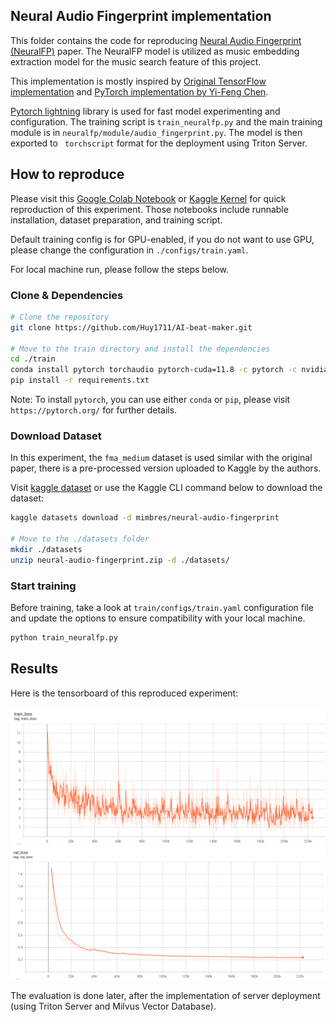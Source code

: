 ## Neural Audio Fingerprint implementation

This folder contains the code for reproducing [Neural Audio Fingerprint (NeuralFP)](https://arxiv.org/abs/2010.11910) paper. The NeuralFP model is utilized as music embedding extraction model for the music search feature of this project.

This implementation is mostly inspired by [Original TensorFlow implementation](https://github.com/mimbres/neural-audio-fp) and [PyTorch implementation by Yi-Feng Chen](https://github.com/stdio2016/pfann).

[Pytorch lightning](https://lightning.ai/) library is used for fast model experimenting and configuration. The training script is `train_neuralfp.py` and the main training module is in `neuralfp/module/audio_fingerprint.py`. The model is then exported to ` torchscript` format for the deployment using Triton Server.

## How to reproduce

Please visit this [Google Colab Notebook](https://colab.research.google.com/drive/1rVrzvJ7j-i2oMLl7F6zVcIZ_m79SEePA?usp=sharing) or [Kaggle Kernel](https://www.kaggle.com/huy1711/neural-audiofp-train) for quick reproduction of this experiment. Those notebooks include runnable installation, dataset preparation, and training script.

Default training config is for GPU-enabled, if you do not want to use GPU, please change the configuration in `./configs/train.yaml`.

For local machine run, please follow the steps below.

### Clone & Dependencies

```bash
# Clone the repository
git clone https://github.com/Huy1711/AI-beat-maker.git

# Move to the train directory and install the dependencies
cd ./train
conda install pytorch torchaudio pytorch-cuda=11.8 -c pytorch -c nvidia
pip install -r requirements.txt
```
Note: To install `pytorch`, you can use either `conda` or `pip`, please visit `https://pytorch.org/` for further details.

### Download Dataset

In this experiment, the `fma_medium` dataset is used similar with the original paper, there is a pre-processed version uploaded to Kaggle by the authors.

Visit [kaggle dataset](https://www.kaggle.com/datasets/mimbres/neural-audio-fingerprint) or use the Kaggle CLI command below to download the dataset:

```bash
kaggle datasets download -d mimbres/neural-audio-fingerprint

# Move to the ./datasets folder
mkdir ./datasets
unzip neural-audio-fingerprint.zip -d ./datasets/
```

### Start training

Before training, take a look at `train/configs/train.yaml` configuration file and update the options to ensure compatibility with your local machine.

```bash
python train_neuralfp.py
```

## Results

Here is the tensorboard of this reproduced experiment:

![train_loss](../docs/images/train_loss.png)
![val_loss](../docs/images/val_loss.png)

The evaluation is done later, after the implementation of server deployment (using Triton Server and Milvus Vector Database).
